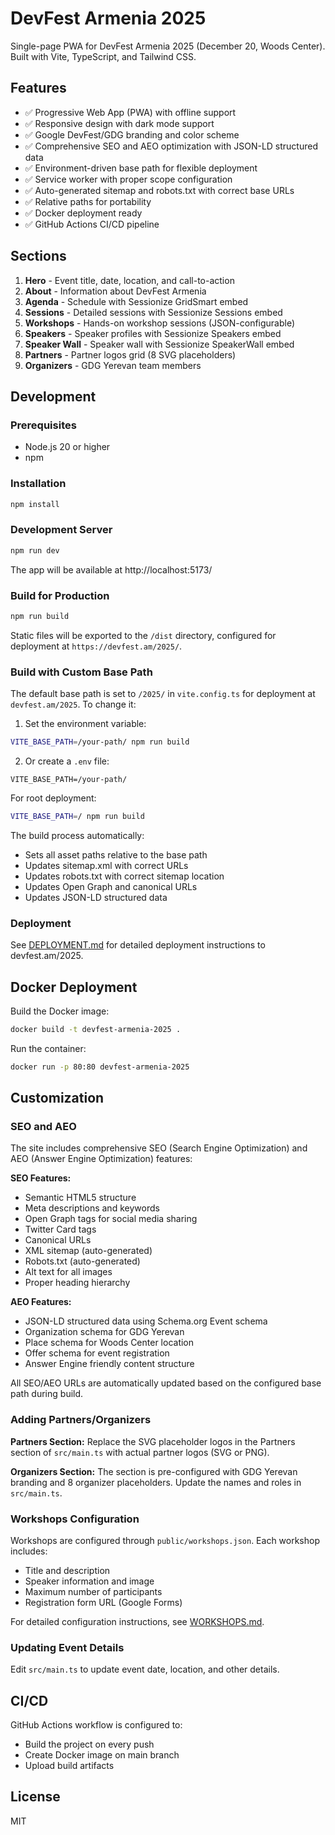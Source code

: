 # DevFest Armenia 2025

Single-page PWA for DevFest Armenia 2025 (December 20, Woods Center). Built with Vite, TypeScript, and Tailwind CSS.

## Features

- ✅ Progressive Web App (PWA) with offline support
- ✅ Responsive design with dark mode support
- ✅ Google DevFest/GDG branding and color scheme
- ✅ Comprehensive SEO and AEO optimization with JSON-LD structured data
- ✅ Environment-driven base path for flexible deployment
- ✅ Service worker with proper scope configuration
- ✅ Auto-generated sitemap and robots.txt with correct base URLs
- ✅ Relative paths for portability
- ✅ Docker deployment ready
- ✅ GitHub Actions CI/CD pipeline

## Sections

1. **Hero** - Event title, date, location, and call-to-action
2. **About** - Information about DevFest Armenia
3. **Agenda** - Schedule with Sessionize GridSmart embed
4. **Sessions** - Detailed sessions with Sessionize Sessions embed
5. **Workshops** - Hands-on workshop sessions (JSON-configurable)
6. **Speakers** - Speaker profiles with Sessionize Speakers embed
7. **Speaker Wall** - Speaker wall with Sessionize SpeakerWall embed
8. **Partners** - Partner logos grid (8 SVG placeholders)
9. **Organizers** - GDG Yerevan team members

## Development

### Prerequisites

- Node.js 20 or higher
- npm

### Installation

```bash
npm install
```

### Development Server

```bash
npm run dev
```

The app will be available at http://localhost:5173/

### Build for Production

```bash
npm run build
```

Static files will be exported to the `/dist` directory, configured for deployment at `https://devfest.am/2025/`.

### Build with Custom Base Path

The default base path is set to `/2025/` in `vite.config.ts` for deployment at `devfest.am/2025`. To change it:

1. Set the environment variable:
```bash
VITE_BASE_PATH=/your-path/ npm run build
```

2. Or create a `.env` file:
```env
VITE_BASE_PATH=/your-path/
```

For root deployment:
```bash
VITE_BASE_PATH=/ npm run build
```

The build process automatically:
- Sets all asset paths relative to the base path
- Updates sitemap.xml with correct URLs
- Updates robots.txt with correct sitemap location
- Updates Open Graph and canonical URLs
- Updates JSON-LD structured data

### Deployment

See [DEPLOYMENT.md](DEPLOYMENT.md) for detailed deployment instructions to devfest.am/2025.

## Docker Deployment

Build the Docker image:

```bash
docker build -t devfest-armenia-2025 .
```

Run the container:

```bash
docker run -p 80:80 devfest-armenia-2025
```

## Customization

### SEO and AEO

The site includes comprehensive SEO (Search Engine Optimization) and AEO (Answer Engine Optimization) features:

**SEO Features:**
- Semantic HTML5 structure
- Meta descriptions and keywords
- Open Graph tags for social media sharing
- Twitter Card tags
- Canonical URLs
- XML sitemap (auto-generated)
- Robots.txt (auto-generated)
- Alt text for all images
- Proper heading hierarchy

**AEO Features:**
- JSON-LD structured data using Schema.org Event schema
- Organization schema for GDG Yerevan
- Place schema for Woods Center location
- Offer schema for event registration
- Answer Engine friendly content structure

All SEO/AEO URLs are automatically updated based on the configured base path during build.

### Adding Partners/Organizers

**Partners Section:** Replace the SVG placeholder logos in the Partners section of `src/main.ts` with actual partner logos (SVG or PNG).

**Organizers Section:** The section is pre-configured with GDG Yerevan branding and 8 organizer placeholders. Update the names and roles in `src/main.ts`.

### Workshops Configuration

Workshops are configured through `public/workshops.json`. Each workshop includes:
- Title and description
- Speaker information and image
- Maximum number of participants
- Registration form URL (Google Forms)

For detailed configuration instructions, see [WORKSHOPS.md](WORKSHOPS.md).

### Updating Event Details

Edit `src/main.ts` to update event date, location, and other details.

## CI/CD

GitHub Actions workflow is configured to:
- Build the project on every push
- Create Docker image on main branch
- Upload build artifacts

## License

MIT
